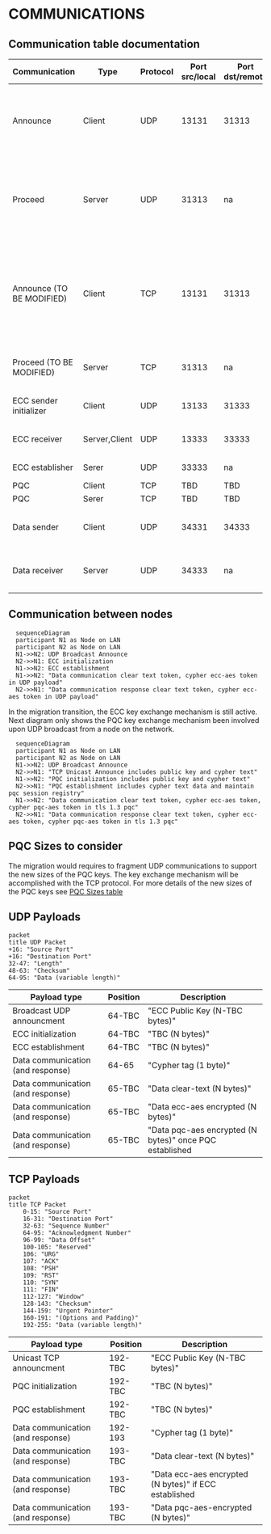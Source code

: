 # COMMUNICATIONS

## Communication table documentation
    
|Communication|Type|Protocol|Port src/local|Port dst/remote|Description|
|--|--|--|--|--|--|
|Announce|Client|UDP|13131|31313|Send announcement broadcast UDP datagram including ECC public key for session initialization with other nodes on the network lan|
|Proceed|Server|UDP|31313|na|Receive announcement, coordinate ECC to initialize and PQC unicast announce to the node on the network UDP broadcasting|
|Announce (TO BE MODIFIED)|Client|TCP|13131|31313|Upon UDP broadcast received by Proceed service, send announcement TCP unicast including PQC public key and cypher for session initialization with other nodes on the network lan|
|Proceed (TO BE MODIFIED)|Server|TCP|31313|na|Receive TCP unicast announcement and coordinate PQC to initialize|
|ECC sender initializer|Client|UDP|13133|31333|ECC Session Initialization, ECC_Session_Send|
|ECC receiver|Server,Client|UDP|13333|33333|ECC Session Establishment, ECC_Session_Establish|
|ECC establisher|Serer|UDP|33333|na|ECC Session Establishment|
|PQC|Client|TCP|TBD|TBD|TBC|
|PQC|Serer|TCP|TBD|TBD|TBC|
|Data sender|Client|UDP|34331|34333|Send tokens data example: clear-text, cypher-ecc-aes and cypher-pqc-aes|
|Data receiver|Server|UDP|34333|na|Receive tokens data example: clear-text, cypher-ecc-aes and cypher-pqc-aes|

## Communication between nodes

```mermaid  
  sequenceDiagram  
  participant N1 as Node on LAN  
  participant N2 as Node on LAN  
  N1->>N2: UDP Broadcast Announce  
  N2->>N1: ECC initialization  
  N1->>N2: ECC establishment  
  N1->>N2: "Data communication clear text token, cypher ecc-aes token in UDP payload"  
  N2->>N1: "Data communication response clear text token, cypher ecc-aes token in UDP payload"  
```

In the migration transition, the ECC key exchange mechanism is still active. Next diagram only shows the PQC key exchange mechanism been involved upon UDP broadcast from a node on the network.

```mermaid  
  sequenceDiagram  
  participant N1 as Node on LAN  
  participant N2 as Node on LAN  
  N1->>N2: UDP Broadcast Announce  
  N2->>N1: "TCP Unicast Announce includes public key and cypher text"  
  N1->>N2: "PQC initialization includes public key and cypher text"  
  N2->>N1: "PQC establishment includes cypher text data and maintain pqc session registry"  
  N1->>N2: "Data communication clear text token, cypher ecc-aes token, cypher pqc-aes token in tls 1.3 pqc"  
  N2->>N1: "Data communication response clear text token, cypher ecc-aes token, cypher pqc-aes token in tls 1.3 pqc"  
```

## PQC Sizes to consider

The migration would requires to fragment UDP communications to support the new sizes of the PQC keys. The key exchange mechanism will be accomplished with the TCP protocol. For more details of the new sizes of the PQC keys see [PQC Sizes table](pqc-sizes.md)

## UDP Payloads

```mermaid
packet
title UDP Packet
+16: "Source Port"
+16: "Destination Port"
32-47: "Length"
48-63: "Checksum"
64-95: "Data (variable length)"
```

<div align="center">
    
|Payload type|Position|Description|
|--|--|--|
|Broadcast UDP announcment|64-TBC|"ECC Public Key (N-TBC bytes)"|
|ECC initialization|64-TBC|"TBC (N bytes)"|
|ECC establishment|64-TBC|"TBC (N bytes)"|
|Data communication (and response)|64-65|"Cypher tag (1 byte)"|
|Data communication (and response)|65-TBC|"Data clear-text (N bytes)"|
|Data communication (and response)|65-TBC|"Data ecc-aes encrypted (N bytes)"|
|Data communication (and response)|65-TBC|"Data pqc-aes encrypted (N bytes)" once PQC established|

</div>

## TCP Payloads

```mermaid  
packet
title TCP Packet
    0-15: "Source Port"
    16-31: "Destination Port"
    32-63: "Sequence Number"
    64-95: "Acknowledgment Number"
    96-99: "Data Offset"
    100-105: "Reserved"
    106: "URG"
    107: "ACK"
    108: "PSH"
    109: "RST"
    110: "SYN"
    111: "FIN"
    112-127: "Window"
    128-143: "Checksum"
    144-159: "Urgent Pointer"
    160-191: "(Options and Padding)"
    192-255: "Data (variable length)"
```

<div align="center">
    
|Payload type|Position|Description|
|--|--|--|
|Unicast TCP announcment|192-TBC|"ECC Public Key (N-TBC bytes)"|
|PQC initialization|192-TBC|"TBC (N bytes)"|
|PQC establishment|192-TBC|"TBC (N bytes)"|
|Data communication (and response)|192-193|"Cypher tag (1 byte)"|
|Data communication (and response)|193-TBC|"Data clear-text (N bytes)"|
|Data communication (and response)|193-TBC|"Data ecc-aes encrypted (N bytes)" if ECC established|
|Data communication (and response)|193-TBC|"Data pqc-aes-encrypted (N bytes)"|

</div>
